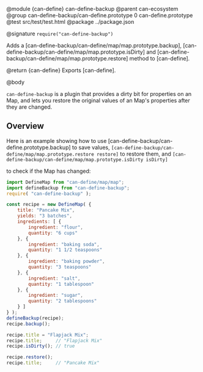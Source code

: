 @module {can-define} can-define-backup
@parent can-ecosystem
@group can-define-backup/can-define.prototype 0 can-define.prototype
@test src/test/test.html
@package ../package.json

@signature `require("can-define-backup")`

Adds a [can-define-backup/can-define/map/map.prototype.backup],
[can-define-backup/can-define/map/map.prototype.isDirty] and
[can-define-backup/can-define/map/map.prototype.restore] method to [can-define].

@return {can-define} Exports [can-define].

@body

`can-define-backup` is a plugin that provides a dirty bit for properties on an Map,
and lets you restore the original values of an Map's properties after they are changed.

## Overview

Here is an example showing how to use [can-define-backup/can-define.prototype.backup] to save values,
`[can-define-backup/can-define/map/map.prototype.restore restore]` to restore them, and `[can-define-backup/can-define/map/map.prototype.isDirty isDirty]`

to check if the Map has changed:

```js
import DefineMap from "can-define/map/map";
import defineBackup from "can-define-backup";
require( "can-define-backup" );

const recipe = new DefineMap( {
	title: "Pancake Mix",
	yields: "3 batches",
	ingredients: [ {
		ingredient: "flour",
		quantity: "6 cups"
	}, {
		ingredient: "baking soda",
		quantity: "1 1/2 teaspoons"
	}, {
		ingredient: "baking powder",
		quantity: "3 teaspoons"
	}, {
		ingredient: "salt",
		quantity: "1 tablespoon"
	}, {
		ingredient: "sugar",
		quantity: "2 tablespoons"
	} ]
} );
defineBackup(recipe);
recipe.backup();

recipe.title = "Flapjack Mix";
recipe.title;     // "Flapjack Mix"
recipe.isDirty(); // true

recipe.restore();
recipe.title;     // "Pancake Mix"
```
